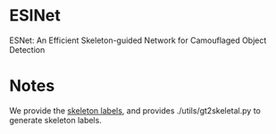 # ESINet
ESNet: An Efficient Skeleton-guided Network for Camouflaged Object Detection
# Notes
We provide the [skeleton labels](https://drive.google.com/file/d/1u8vDi0aiath_UNLc4yLRMOnkdr6c6TNv/view?usp=sharing), and provides ./utils/gt2skeletal.py to generate skeleton labels.
